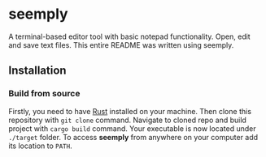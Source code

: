 # seemply

A terminal-based editor tool with basic notepad functionality.
Open, edit and save text files.
This entire README was written using seemply.

## Installation

### Build from source

Firstly, you need to have [Rust](https://www.rust-lang.org/tools/install) installed on your machine.
Then clone this repository with `git clone` command.
Navigate to cloned repo and build project with `cargo build` command.
Your executable is now located under `./target` folder.
To access **seemply** from anywhere on your computer add its location to `PATH`.
